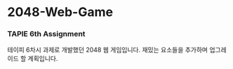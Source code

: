 # 2048-Web-Game
### TAPIE 6th Assignment
테이피 6차시 과제로 개발했던 2048 웹 게임입니다. 
재밌는 요소들을 추가하며 업그레이드 할 계획입니다.
